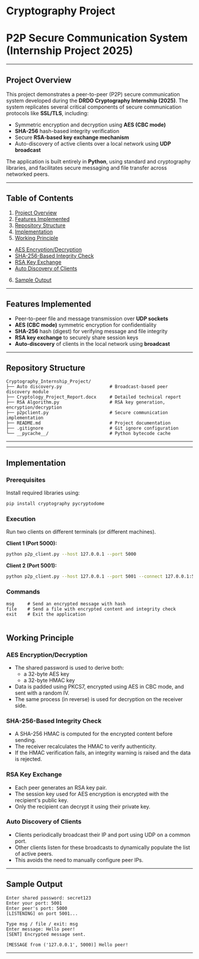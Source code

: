 # Cryptography Project  
# P2P Secure Communication System (Internship Project 2025)

---

## Project Overview

This project demonstrates a peer-to-peer (P2P) secure communication system developed during the **DRDO Cryptography Internship (2025)**. The system replicates several critical components of secure communication protocols like **SSL/TLS**, including:

- Symmetric encryption and decryption using **AES (CBC mode)**  
- **SHA-256** hash-based integrity verification  
- Secure **RSA-based key exchange mechanism**  
- Auto-discovery of active clients over a local network using **UDP broadcast**

The application is built entirely in **Python**, using standard and cryptography libraries, and facilitates secure messaging and file transfer across networked peers.

---

## Table of Contents

1. [Project Overview](#project-overview)  
2. [Features Implemented](#features-implemented)  
3. [Repository Structure](#repository-structure)  
4. [Implementation](#implementation)  
5. [Working Principle](#working-principle)  
  - [AES Encryption/Decryption](#aes-encryptiondecryption)  
  - [SHA-256-Based Integrity Check](#sha-256-based-integrity-check)
  - [RSA Key Exchange](#rsa-key-exchange)
  - [Auto Discovery of Clients](#auto-discovery-of-clients)
6. [Sample Output](#sample-output)  

---

## Features Implemented

- Peer-to-peer file and message transmission over **UDP sockets**  
- **AES (CBC mode)** symmetric encryption for confidentiality  
- **SHA-256** hash (digest) for verifying message and file integrity  
- **RSA key exchange** to securely share session keys  
- **Auto-discovery** of clients in the local network using **broadcast**

---

## Repository Structure

```
Cryptography_Internship_Project/
├── Auto discovery.py                  # Broadcast-based peer discovery module
├── Cryptology_Project_Report.docx     # Detailed technical report
├── RSA Algorithm.py                   # RSA key generation, encryption/decryption
├── p2pclient.py                       # Secure communication implementation
├── README.md                          # Project documentation
├── .gitignore                         # Git ignore configuration
└── __pycache__/                       # Python bytecode cache

```

---


---

## Implementation

### Prerequisites

Install required libraries using:

```bash
pip install cryptography pycryptodome


```


### Execution

Run two clients on different terminals (or different machines).

**Client 1 (Port 5000):**
```bash
python p2p_client.py --host 127.0.0.1 --port 5000
```

**Client 2 (Port 5001):**
```bash
python p2p_client.py --host 127.0.0.1 --port 5001 --connect 127.0.0.1:5000
```

### Commands 

```
msg     # Send an encrypted message with hash
file    # Send a file with encrypted content and integrity check
exit    # Exit the application


```

## Working Principle
### AES Encryption/Decryption
- The shared password is used to derive both:
    - a 32-byte AES key
    - a 32-byte HMAC key
- Data is padded using PKCS7, encrypted using AES in CBC mode, and sent with a random IV.
- The same process (in reverse) is used for decryption on the receiver side.

### SHA-256-Based Integrity Check
- A SHA-256 HMAC is computed for the encrypted content before sending.
- The receiver recalculates the HMAC to verify authenticity.
- If the HMAC verification fails, an integrity warning is raised and the data is rejected.

### RSA Key Exchange
- Each peer generates an RSA key pair.
- The session key used for AES encryption is encrypted with the recipient's public key.
- Only the recipient can decrypt it using their private key.

### Auto Discovery of Clients
- Clients periodically broadcast their IP and port using UDP on a common port.
- Other clients listen for these broadcasts to dynamically populate the list of active peers.
- This avoids the need to manually configure peer IPs.


---

## Sample Output

```
Enter shared password: secret123
Enter your port: 5001
Enter peer's port: 5000
[LISTENING] on port 5001...

Type msg / file / exit: msg
Enter message: Hello peer!
[SENT] Encrypted message sent.

[MESSAGE from ('127.0.0.1', 5000)] Hello peer!

```

---


